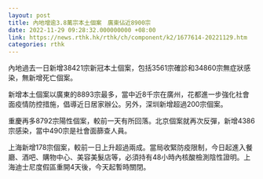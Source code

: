 ```yaml
---
layout: post
title: 內地增逾3.8萬宗本土個案　廣東佔近8900宗
date: 2022-11-29 09:28:32.000000000 +08:00
link: https://news.rthk.hk/rthk/ch/component/k2/1677614-20221129.htm
categories: rthk
---
```


內地過去一日新增38421宗新冠本土個案，包括3561宗確診和34860宗無症狀感染，無新增死亡個案。

新增本土個案以廣東的8893宗最多，當中近8千宗在廣州，花都進一步強化社會面疫情防控措施，倡導近日居家辦公。另外，深圳新增超過200宗個案。

重慶再多8792宗陽性個案，較前一天有所回落。北京個案就再次反彈，新增4386宗感染，當中490宗是社會面篩查人員。

上海新增178宗個案，較前一日上升超過兩成。當局收緊防疫限制，今日起進入餐廳、酒吧、購物中心、美容美髮店等，必須持有48小時內核酸檢測陰性證明。上海迪士尼度假區重開4天後，今天起暫時關閉。
